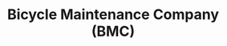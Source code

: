 ---
title: "Bicycle Maintenance Company (BMC)"
url: /cape-town/bicycle-maintenance-company-bmc/
shop: Fahrrad
---